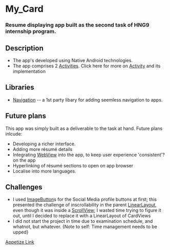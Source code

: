 # My_Card

### Resume displaying app built as the second task of HNG9 internship program.

## Description
- The app's developed using Native Android technologies.
- The app comprises 2 [Activities](https://developer.android.com/guide/components/activities/intro-activities). Click here for more on [Activity](https://developer.android.com/reference/android/app/Activity) and its implementation

## Libraries
- [Navigation](https://developer.android.com/guide/navigation/navigation-getting-started) -- a 1st party libary for adding seemless navigation to apps.

## Future plans
This app was simply built as a deliverable to the task at hand. Future plans inlcude:
- Developing a richer interface.
- Adding more résumé details
- Integrating [WebView](https://developer.android.com/develop/ui/views/layout/webapps/webview) into the app, to keep user experience 'consistent'? on the app
- Hyperlinking of résumé sections to open on app browser
- Localise into more languages.

## Challenges
- I used [ImageButton](https://developer.android.com/reference/android/widget/ImageButton)s for the Social Media profile buttons at first; this presented the challenge of inscrollability in the parent [LinearLayout](https://developer.android.com/develop/ui/views/layout/linear), even though it was inside a [ScrollView](https://developer.android.com/reference/android/widget/ScrollView); I wasted time trying to figure it out, until I decided to replace it with a LinearLayout of CardViews
- I did not start the project in time due to examination schedule, and whatnot, but whatever. {Note to self: Time management needs to be upped}


[Appetize Link](https://appetize.io/app/gcf5cegsarcfdqdj4k2etoum3u)
